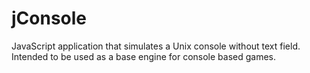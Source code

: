 # jConsole
JavaScript application that simulates a Unix console without text field. Intended to be used as a base engine for console based games.
